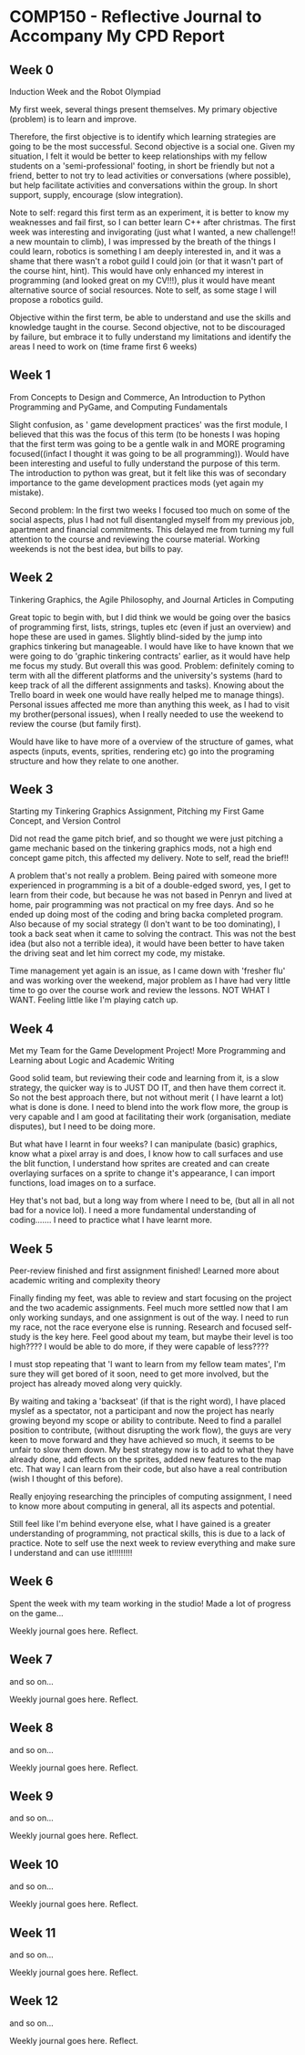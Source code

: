 # COMP150 - Reflective Journal to Accompany My CPD Report





## Week 0

Induction Week and the Robot Olympiad

My first week, several things present themselves. My primary objective (problem) is to learn and improve. 

Therefore, the first objective is to identify which learning strategies are going to be the most successful. Second objective is a social one. Given my situation, I felt it would be better to keep relationships with my fellow students on a 'semi-professional' footing, in short be friendly but not a friend, better to not try to lead activities or conversations (where possible), but help facilitate activities and conversations within the group. In short support, supply, encourage (slow integration).
 
Note to self: regard this first term as an experiment, it is better to know my weaknesses and fail first, so I can better learn C++ after christmas. The first week was interesting and invigorating (just what I wanted, a new challenge!! a new mountain to climb), I was impressed by the breath of the things I could learn, robotics is something I am deeply interested in, and it was a shame that there wasn't a robot guild I could join (or that it wasn't part of the course hint, hint). This would have only enhanced my interest in 
programming (and looked great on my CV!!!), plus it would have meant alternative source of social resources. Note to self, as some stage I will propose a robotics guild.

Objective within the first term, be able to understand and use the skills and knowledge taught in the course. Second objective, not to be discouraged by failure, but embrace it to fully understand my limitations and identify the areas I need to work on (time frame first 6 weeks)


## Week 1

From Concepts to Design and Commerce, An Introduction to Python Programming and PyGame, and Computing Fundamentals

Slight confusion, as ' game development practices' was the first module, I believed that this was the focus of this term (to be honests I was hoping that the first term was going to be a gentle walk in and MORE programing focused((infact I thought it was going to be all programming)). Would have been interesting and useful to fully understand the purpose of this term. The introduction to python was great, but it felt like this was of secondary importance to the game development practices mods (yet again my mistake).

Second problem: In the first two weeks I focused too much on some of the social aspects, plus I had not full disentangled myself from my previous job, apartment and financial commitments. This delayed me from turning my full attention to the course and reviewing the course material. Working weekends is not the best idea, but bills to pay.


## Week 2

Tinkering Graphics, the Agile Philosophy, and Journal Articles in Computing

Great topic to begin with, but I did think we would be going over the basics of programming first, lists, strings, tuples etc (even if just an overview) and hope these are used in games. Slightly blind-sided by the jump into graphics tinkering but manageable. I would have like to have known that we were going to do 'graphic tinkering contracts' earlier, as it would have help me focus my study. But overall this was good. Problem: definitely coming to term with all the different platforms and the university's systems (hard to keep track of all the different assignments and tasks). Knowing about the Trello board in week one would have really helped me to manage things). Personal issues affected me more than anything this week, as I had to visit my brother(personal issues), when I really needed to use the weekend to review the course (but family first).

Would have like to have more of a overview of the structure of games, what aspects (inputs, events, sprities, rendering etc) go into the programing structure and how they relate to one another.


## Week 3

Starting my Tinkering Graphics Assignment, Pitching my First Game Concept, and Version Control

Did not read the game pitch brief, and so thought we were just pitching a game mechanic based on the tinkering graphics mods, not a high end concept game pitch, this affected my delivery. Note to self, read the brief!!

A problem that's not really a problem. Being paired with someone more experienced in programming is a bit of a double-edged sword, yes, I get to learn from their code, but because he was not based in Penryn and lived at home, pair programming was not practical on my free days. And so he ended up doing most of the coding and bring backa completed program. Also because of my social strategy (I don't want to be too dominating), I took a back seat when it came to solving the contract. This was not the best idea (but also not a terrible idea), it would have been better to have taken the driving seat and let him correct my code, my mistake. 

Time management yet again is an issue, as I came down with 'fresher flu' and was working over the weekend, major problem as I have had very little time to go over the course work and review the lessons. NOT WHAT I WANT. Feeling little like I'm playing catch up.


## Week 4

Met my Team for the Game Development Project! More Programming and Learning about Logic and Academic Writing

Good solid team, but reviewing their code and learning from it, is a slow strategy, the quicker way is to JUST DO IT, and then have them correct it. So not the best approach
there, but not without merit ( I have learnt a lot) what is done is done. I need to blend into the work flow more, the group is very capable and I am good at facilitating 
their work (organisation, mediate disputes), but I need to be doing more.

But what have I learnt in four weeks? I can manipulate (basic) graphics, know what a pixel array is and does, I know how to call surfaces and use the blit function, I 
understand how sprites are created and can create overlaying surfaces on a sprite to change it's appearance, I can import functions, load images on to a surface. 

Hey that's not bad, but a long way from where I need to be, (but all in all not bad for a novice lol). I need a more fundamental understanding of coding.......
I need to practice what I have learnt more.

## Week 5

Peer-review finished and first assignment finished! Learned more about academic writing and complexity theory

Finally finding my feet, was able to review and start focusing on the project and the two academic assignments. Feel much more settled now that I am only working sundays, 
and one assignment is out of the way. I need to run my race, not the race everyone else is running. Research and focused self-study is the key here. Feel good about my team, 
but maybe their level is too high???? I would be able to do more, if they were capable of less????

I must stop repeating that 'I want to learn from my fellow team mates', I'm sure they will get bored of it soon, need to get more involved, but the project has already moved 
along very quickly. 

By waiting and taking a 'backseat' (if that is the right word), I have placed myslef as a spectator, not a participant and now the project has nearly growing
beyond my scope or ability to contribute. Need to find a parallel position to contribute, (without disrupting the work flow), the guys are very keen to move forward and 
they have achieved so much, it seems to be unfair to slow them down. My best strategy now is to add to what they have already done, add effects on the sprites, added new 
features to the map etc. That way I can learn from their code, but also have a real contribution (wish I thought of this before).

Really enjoying researching the principles of computing assignment, I need to know more about computing in general, all its aspects and potential.

Still feel like I'm behind everyone else, what I have gained is a greater understanding of programming, not practical skills, this is due to a lack of practice. Note to self
use the next week to review everything and make sure I understand and can use it!!!!!!!!!

## Week 6

Spent the week with my team working in the studio! Made a lot of progress on the game...

Weekly journal goes here. Reflect.

## Week 7

and so on...

Weekly journal goes here. Reflect.

## Week 8

and so on...

Weekly journal goes here. Reflect.

## Week 9

and so on...

Weekly journal goes here. Reflect.

## Week 10

and so on...

Weekly journal goes here. Reflect.

## Week 11

and so on...

Weekly journal goes here. Reflect.

## Week 12

and so on...

Weekly journal goes here. Reflect.
